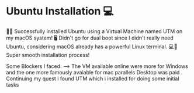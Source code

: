# Ubuntu Installation 💻
🎉🐧 Successfully installed Ubuntu using a Virtual Machine named UTM on my macOS system! 🖥️ Didn't go for dual boot since I didn't really need Ubuntu, considering macOS already has a powerful Linux terminal. 💻🍏 Super smooth installation process!

Some Blockers I faced:
--> The VM available online were more for Windows and the one more famously avaiable for mac parallels Desktop was paid . Continuing my quest i found UTM which i installed for doing some initial tasks
